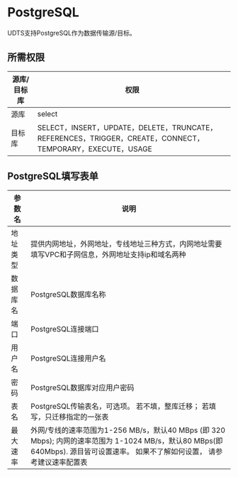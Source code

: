 

# PostgreSQL

UDTS支持PostgreSQL作为数据传输源/目标。

## 所需权限

| 源库/目标库   | 权限                                                         |
| -------- | ------------------------------------------------------------ |
| 源库       | select |
| 目标库 | SELECT，INSERT，UPDATE，DELETE，TRUNCATE，REFERENCES，TRIGGER，CREATE，CONNECT，TEMPORARY，EXECUTE，USAGE|

## PostgreSQL填写表单

| 参数名   | 说明                                                                                          |
|-------|---------------------------------------------------------------------------------------------|
| 地址类型 | 提供内网地址，外网地址，专线地址三种方式，内网地址需要填写VPC和子网信息，外网地址支持ip和域名两种 |
| 数据库名 | PostgreSQL数据库名称|                                         |
| 端口     | PostgreSQL连接端口                                                |
| 用户名   | PostgreSQL连接用户名                                              |
| 密码     | PostgreSQL数据库对应用户密码                                      |
| 表名     | PostgreSQL传输表名，可选项。 若不填，整库迁移； 若填写，只迁移指定的一张表  |
| 最大速率    | 外网/专线的速率范围为1-256 MB/s，默认40 MBps (即 320 Mbps); 内网的速率范围为 1-1024 MB/s，默认80 MBps(即640Mbps). 源目皆可设置速率。 如果不了解如何设置， 请参考建议速率配置表          |
